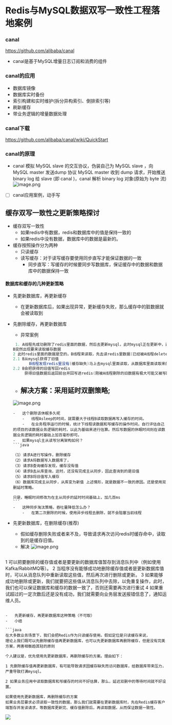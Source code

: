 # Redis与MySQL数据双写一致性工程落地案例

### canal

<https://github.com/alibaba/canal>

-   canal是基于MySQL增量日志订阅和消费的组件

### canal的应用

-   数据库镜像
-   数据库实时备份
-   索引构建和实时维护(拆分异构索引、倒排索引等)
-   刷新缓存
-   带业务逻辑的增量数据处理

### canal下载

<https://github.com/alibaba/canal/wiki/QuickStart>

### canal的原理

-   canal 模拟 MySQL slave 的交互协议，伪装自己为 MySQL slave ，向 MySQL master 发送dump 协议
    MySQL master 收到 dump 请求，开始推送 binary log 给 slave (即 canal )，canal 解析 binary log 对象(原始为 byte 流)
![image.png](https://notes-pic-cjs.oss-cn-chengdu.aliyuncs.com/obsidian/20230611135608.png)


-   [ ] canal应用案例，动手写

## 缓存双写一致性之更新策略探讨

-   缓存双写一致性
    -   如果redis中有数据，redis和数据库中的值是保持一致的
    -   如果redis中没有数据，数据库中的数据是最新的。
-   缓存按照操作分为两种
    -   只读缓存
    -   读写缓存：对于读写缓存要使用同步直写才能保证数据的一致
        -   同步直写：写缓存的时候要同步写数据库，保证缓存中的数据和数据库中的数据保持一致

#### 数据库和缓存的几种更新策略

-   先更新数据库，再更新缓存
    -   在更新数据库后，如果出现异常，更新缓存失败，那么缓存中的脏数据就会被读取到
-   先删除缓存，再更新数据库
    -   异常案例
    ```java
     1. A线程先成功删除了redis里面的数据，然后去更新mysql，此时mysql正在更新中，还没有结束。（比如网络延时）
    B突然出现要来读取缓存数据
    2 此时redis里面的数据是空的，B线程来读取，先去读redis里数据(已经被A线程delete掉了)，此处出来2个问题：
    2.1 B从mysql获得了旧值
           B线程发现redis里没有(缓存缺失)马上去mysql里面读取，从数据库里面读取来的是旧值。
    2.2 B会把获得的旧值写回redis 
         获得旧值数据后返回前台并回写进redis(刚被A线程删除的旧数据有极大可能又被写回了)。

    ```
    -   ## 解决方案：采用延时双删策略;
       ![image.png](https://notes-pic-cjs.oss-cn-chengdu.aliyuncs.com/obsidian/20230611135641.png)

        -   这个删除该休眠多久呢
            -   线程Asleep的时间，就需要大于线程B读取数据再写入缓存的时间。
            -   在业务程序运行的时候，统计下线程读数据和写缓存的操作时间，自行评估自己的项目的读数据业务逻辑的耗时，以此为基础来进行估算。然后写数据的休眠时间则在读数据业务逻辑的耗时基础上加百毫秒即可。
        -   如果mysql主从读写分离架构如何？
        ```java

        （1）请求A进行写操作，删除缓存
        （2）请求A将数据写入数据库了，
        （3）请求B查询缓存发现，缓存没有值
        （4）请求B去从库查询，这时，还没有完成主从同步，因此查询到的是旧值
        （5）请求B将旧值写入缓存
        （6）数据库完成主从同步，从库变为新值 上述情形，就是数据不一致的原因。还是使用双删延时策略。
         
        只是，睡眠时间修改为在主从同步的延时时间基础上，加几百ms
        ```
        -   这种同步淘汰策略，吞吐量降低怎么办？
            -   在第二次删除的时候，使用异步线程去删除，就不会阻塞当前线程
-   先更新数据库，在删除缓存(推荐)
    -   假如缓存删除失败或者来不及，导致请求再次访问redis时缓存命中，读取到的是缓存旧值。
    -   解决
        ![image.png](https://notes-pic-cjs.oss-cn-chengdu.aliyuncs.com/obsidian/20230611135709.png)


	```java
1 可以把要删除的缓存值或者是要更新的数据库值暂存到消息队列中（例如使用Kafka/RabbitMQ等）。
2 当程序没有能够成功地删除缓存值或者是更新数据库值时，可以从消息队列中重新读取这些值，然后再次进行删除或更新。
3 如果能够成功地删除或更新，我们就要把这些值从消息队列中去除，以免重复操作，此时，我们也可以保证数据库和缓存的数据一致了，否则还需要再次进行重试
4 如果重试超过的一定次数后还是没有成功，我们就需要向业务层发送报错信息了，通知运维人员。
```

-   先更新缓存，再更新数据库这种策略（不可取）
-   小结

```java
在大多数业务场景下，我们会把Redis作为只读缓存使用。假如定位是只读缓存来说，
理论上我们既可以先删除缓存值再更新数据库，也可以先更新数据库再删除缓存，但是没有完美方案，两害相衡趋其轻的原则
 
个人建议是，优先使用先更新数据库，再删除缓存的方案。理由如下：
 
1 先删除缓存值再更新数据库，有可能导致请求因缓存缺失而访问数据库，给数据库带来压力，严重导致打满mysql。
 
2 如果业务应用中读取数据库和写缓存的时间不好估算，那么，延迟双删中的等待时间就不好设置。
 
如果使用先更新数据库，再删除缓存的方案
如果业务层要求必须读取一致性的数据，那么我们就需要在更新数据库时，先在Redis缓存客户端暂存并发读请求，等数据库更新完、缓存值删除后，再读取数据，从而保证数据一致性。

```

![](https://notes-pic-cjs.oss-cn-chengdu.aliyuncs.com/obsidian/20230611135743.png)